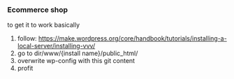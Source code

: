 ### Ecommerce shop

to get it to work basically
1) follow: https://make.wordpress.org/core/handbook/tutorials/installing-a-local-server/installing-vvv/
2) go to dir/www/{install name}/public_html/
3) overwrite wp-config with this git content
4) profit